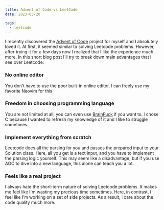 ```yaml
---
title: Advent of Code vs LeetCode
date: 2023-05-20

tags:
  - leetcode
---
```


I recently discovered the [Advent of Code](https://adventofcode.com/) project for myself and I absolutely loved it. At first, it seemed similar to solving Leetcode problems. However, after trying it for a few days now I realized that I like the experience much more. In this short blog post I'll try to break down main advantages that I see over Leetcode:

### No online editor

You don't have to use the poor built-in online editor. I can freely use my favorite Neovim for this

### Freedom in choosing programming language

You are not limited at all, you can even use [BrainFuck](https://esolangs.org/wiki/Brainfuck) if you want to. I chose C because I wanted to refresh my knowledge of it and I like to struggle sometimes.

### Implement everything from scratch

Leetcode does all the parsing for you and passes the prepared input to your Solution class. Here, all you get is a text input, and you have to implement the parsing logic yourself. This may seem like a disadvantage, but if you use AOC to dive into a new language, this alone can teach you a lot.

### Feels like a real project

I always hate the short-term nature of solving Leetcode problems. It makes me feel like I'm wasting my precious time sometimes. Here, in contrast, I feel like I'm working on a set of side projects. As a result, I care about the code quality much more.
